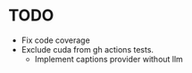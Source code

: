 # TODO

* Fix code coverage
* Exclude cuda from gh actions tests.
  * Implement captions provider without llm